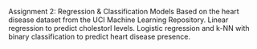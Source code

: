 Assignment 2: Regression & Classification Models
Based on the heart disease dataset from the UCI Machine Learning Repository. 
Linear regression to predict cholestorl levels. Logistic regression and k-NN with binary classification to predict heart disease presence. 
